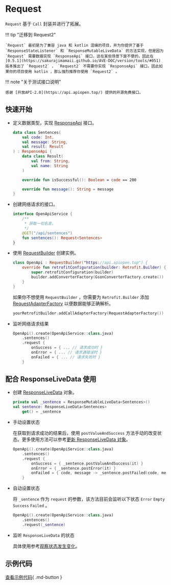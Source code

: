 # Request

`Request` 基于 `Call` 封装并进行了拓展。

!!! tip "迁移到 Request2"

    `Request` 最初是为了兼容 java 和 kotlin 混编的项目，并为你提供了基于 `ResponseStateListener` 和 `ResponseMutableLiveData` 的方法实现，但是因为 `Request` 需要数据实现 `ResponseApi` 接口，这在某些场景下是不便的，因此在 [0.5.1](https://sakurajimamaii.github.io/AVE-DOC/version/tools/#051) 版本推出了 `Request2` ， `Request2` 不需要你实现 `ResponseApi` 接口。因此如果你的项目使用 kotlin ，那么强烈推荐你使用 `Request2` 。

!!! note "关于测试接口说明"

    感谢 [开放API-2.0](https://api.apiopen.top/) 提供的开源免费接口。

## 快速开始

- 定义数据类型，实现 [ResponseApi](https://api.ave.entropy2020.cn/VastTools/com.ave.vastgui.tools.network.response/-response-api/index.html) 接口。

    ```kotlin
    data class Sentences(
        val code: Int,
        val message: String,
        val result: Result
    ) : ResponseApi {
        data class Result(
            val from: String,
            val name: String
        )

        override fun isSuccessful(): Boolean = code == 200

        override fun message(): String = message
    }
    ```

- 创建网络请求的接口。

    ```kotlin
    interface OpenApiService {
        /**
         * 获取一句名言。
         */
        @GET("/api/sentences")
        fun sentences(): Request<Sentences>
    }
    ```

- 使用 [RequestBuilder](https://api.ave.entropy2020.cn/VastTools/com.ave.vastgui.tools.network.request/-request-builder/index.html) 创建实例。

    ```kotlin
    class OpenApi : RequestBuilder("https://api.apiopen.top") {
        override fun retrofitConfiguration(builder: Retrofit.Builder) {
            super.retrofitConfiguration(builder)
            builder.addConverterFactory(GsonConverterFactory.create())
        }
    }
    ```

    如果你不想使用 `RequestBuilder` ，你需要为 `Retrofit.Builder` 添加 [RequestAdapterFactory](https://api.ave.entropy2020.cn/VastTools/com.ave.vastgui.tools.network.request/-request-adapter-factory/index.html) 以便数据能够正确解析。

    ```kotlin
    yourRetrofitBuilder.addCallAdapterFactory(RequestAdapterFactory())
    ```

- 监听网络请求结果

    ```kotlin
    OpenApi().create(OpenApiService::class.java)
        .sentences()
        .request {
            onSuccess = { ... // 请求成功时 }
            onError = { ... // 请求遇错误时 }
            onFailed = { ... // 请求失败时 }
        }
    ```

## 配合 ResponseLiveData 使用

- 创建 [ResponseLiveData](https://api.ave.entropy2020.cn/VastTools/com.ave.vastgui.tools.network.response/-response-mutable-live-data/index.html) 对象。

    ```kotlin
    private val _sentence = ResponseMutableLiveData<Sentences>()
    val sentence: ResponseLiveData<Sentences>
        get() = _sentence
    ```

- 手动设置状态

    在获取到请求成功的结果后，使用 `postValueAndSuccess` 方法手动的改变状态。更多使用方法可以参考[更新 ResponseLiveData 对象](https://sakurajimamaii.github.io/AVE-DOC/documents/VastTools/core-topics/connectivity/performing-network-operations/response-livedata/#responselivedata_4)。

    ```kotlin
    OpenApi().create(OpenApiService::class.java)
        .sentences()
        .request {
            onSuccess = { _sentence.postValueAndSuccess(it) }
            onError = { _sentence.postError(it) }
            onFailed = { code, message -> _sentence.postFailed(code, message) }
        }
    ```

- 自动设置状态

    将 `_sentence` 作为 `request` 的参数，该方法目前会监听以下状态 `Error` `Empty` `Success` `Failed` 。

    ```kotlin
    OpenApi().create(OpenApiService::class.java)
        .sentences()
        .request(_sentence)
    ```

- 监听 `ResponseLiveData` 的状态

    具体使用参考[观察状态发生变化](https://sakurajimamaii.github.io/AVE-DOC/documents/VastTools/core-topics/connectivity/performing-network-operations/response-livedata/#responselivedata_3)。

## 示例代码

[查看示例代码](https://github.com/SakurajimaMaii/Android-Vast-Extension/tree/develop/app/src/main/kotlin/com/ave/vastgui/app/fragment/SenderFragment.kt){ .md-button }
